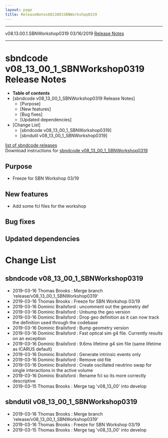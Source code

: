 ```yaml
---
layout: page
title: ReleaseNotes0813001SBNWorkshop0319
---
```


  ----------------------------- ------------ -- -- ----------------------------------------------------------------------
  v08.13.00.1.SBNWorkshop0319   03/16/2019         [Release Notes](ReleaseNotes0813001SBNWorkshop0319.html)
  ----------------------------- ------------ -- -- ----------------------------------------------------------------------



sbndcode v08\_13\_00\_1\_SBNWorkshop0319 Release Notes
============================================================================================================================

-   **Table of contents**
-   [sbndcode v08\_13\_00\_1\_SBNWorkshop0319 Release
    Notes]
    -   [Purpose]
    -   [New features]
    -   [Bug fixes]
    -   [Updated dependencies]
-   [Change List]
    -   [sbndcode
        v08\_13\_00\_1\_SBNWorkshop0319]
    -   [sbndutil
        v08\_13\_00\_1\_SBNWorkshop0319]

[list of sbndcode
releases](List_of_SBND_code_releases.html)\
Download instructions for [sbndcode
v08\_13\_00\_1\_SBNWorkshop0319](http://scisoft.fnal.gov/scisoft/bundles/sbnd/v08_13_00_1_SBNWorkshop0319/sbndcode-v08_13_00_1_SBNWorkshop0319.html)



Purpose
----------------------------------

-   Freeze for SBN Workshop 03/19



New features
--------------------------------------------

-   Add some fcl files for the workshop



Bug fixes
--------------------------------------



Updated dependencies
------------------------------------------------------------



Change List
==========================================



sbndcode v08\_13\_00\_1\_SBNWorkshop0319
------------------------------------------------------------------------------------------------

-   2019-03-16 Thomas Brooks : Merge branch
    \'release/v08\_13\_00\_1\_SBNWorkshop0319\'
-   2019-03-16 Thomas Brooks : Freeze for SBN Workshop 03/19
-   2019-03-16 Dominic Brailsford : uncomment out the geometry def
-   2019-03-16 Dominic Brailsford : Unbump the geo version
-   2019-03-16 Dominic Brailsford : Drop geo definition as it can now
    track the definition used through the codebase
-   2019-03-16 Dominic Brailsford : Bump geometry version
-   2019-03-16 Dominic Brailsford : Fast optical sim g4 file. Currently
    results on an exception
-   2019-03-16 Dominic Brailsford : 9.6ms lifetime g4 sim file (same
    lifetime as ICARUS default)
-   2019-03-16 Dominic Brailsford : Generate intrinsic events only
-   2019-03-16 Dominic Brailsford : Remove old file
-   2019-03-16 Dominic Brailsford : Create oscillated neutrino swap for
    single interactions in the active volume
-   2019-03-16 Dominic Brailsford : Rename fcl so its more correctly
    descriptive
-   2019-03-15 Thomas Brooks : Merge tag \'v08\_13\_00\' into develop



sbndutil v08\_13\_00\_1\_SBNWorkshop0319
------------------------------------------------------------------------------------------------

-   2019-03-16 Thomas Brooks : Merge branch
    \'release/v08\_13\_00\_1\_SBNWorkshop0319\'
-   2019-03-16 Thomas Brooks : Freeze for SBN Workshop 03/19
-   2019-03-15 Thomas Brooks : Merge tag \'v08\_13\_00\' into develop
